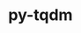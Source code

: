 ---
title: "py-tqdm"
layout: cache
categories: [package, develop-2024-08-04]
meta: {"versions": ["4.66.3"], "compilers": ["apple-clang@=15.0.0", "gcc@=11.4.0", "gcc@=9.4.0", "oneapi@=2024.2.0"], "oss": ["ubuntu20.04", "ubuntu22.04", "ventura"], "platforms": ["darwin", "linux"], "targets": ["aarch64", "neoverse_v1", "ppc64le", "x86_64_v3"], "stacks": ["e4s-neoverse_v1", "e4s-oneapi", "e4s-power", "ml-darwin-aarch64-mps", "ml-linux-x86_64-cpu", "ml-linux-x86_64-cuda", "ml-linux-x86_64-rocm", "root"], "num_specs": 12, "num_specs_by_stack": {"root": 12, "ml-darwin-aarch64-mps": 2, "e4s-power": 1, "e4s-neoverse_v1": 2, "ml-linux-x86_64-cuda": 2, "ml-linux-x86_64-cpu": 2, "ml-linux-x86_64-rocm": 1, "e4s-oneapi": 2}}
spec_details: [{"hash": "prsxputhagpltcznhaijyeoaz5d7r3km", "compiler": "apple-clang@=15.0.0", "versions": ["4.66.3"], "os": "ventura", "platform": "darwin", "target": "aarch64", "variants": ["build_system=python_pip", "~notebook", "~telegram"], "stacks": ["root", "ml-darwin-aarch64-mps"], "size": "-", "tarball": "https://binaries.spack.io/develop-2024-08-04/build_cache/darwin-ventura-aarch64/apple-clang-15.0.0/py-tqdm-4.66.3/darwin-ventura-aarch64-apple-clang-15.0.0-py-tqdm-4.66.3-prsxputhagpltcznhaijyeoaz5d7r3km.spack"}, {"hash": "dy6vov6sacfkrrl2nclzk6ekexui5yzz", "compiler": "apple-clang@=15.0.0", "versions": ["4.66.3"], "os": "ventura", "platform": "darwin", "target": "aarch64", "variants": ["build_system=python_pip", "~notebook", "~telegram"], "stacks": ["root", "ml-darwin-aarch64-mps"], "size": "-", "tarball": "https://binaries.spack.io/develop-2024-08-04/build_cache/darwin-ventura-aarch64/apple-clang-15.0.0/py-tqdm-4.66.3/darwin-ventura-aarch64-apple-clang-15.0.0-py-tqdm-4.66.3-dy6vov6sacfkrrl2nclzk6ekexui5yzz.spack"}, {"hash": "tcfpxv54o264p52wymfe3kzj634x2z52", "compiler": "gcc@=9.4.0", "versions": ["4.66.3"], "os": "ubuntu20.04", "platform": "linux", "target": "ppc64le", "variants": ["build_system=python_pip", "~notebook", "~telegram"], "stacks": ["e4s-power", "root"], "size": "-", "tarball": "https://binaries.spack.io/develop-2024-08-04/build_cache/linux-ubuntu20.04-ppc64le/gcc-9.4.0/py-tqdm-4.66.3/linux-ubuntu20.04-ppc64le-gcc-9.4.0-py-tqdm-4.66.3-tcfpxv54o264p52wymfe3kzj634x2z52.spack"}, {"hash": "xhomvn64pnortx3ysdiasrlk74gkxjg3", "compiler": "gcc@=11.4.0", "versions": ["4.66.3"], "os": "ubuntu22.04", "platform": "linux", "target": "neoverse_v1", "variants": ["build_system=python_pip", "~notebook", "~telegram"], "stacks": ["root", "e4s-neoverse_v1"], "size": "-", "tarball": "https://binaries.spack.io/develop-2024-08-04/build_cache/linux-ubuntu22.04-neoverse_v1/gcc-11.4.0/py-tqdm-4.66.3/linux-ubuntu22.04-neoverse_v1-gcc-11.4.0-py-tqdm-4.66.3-xhomvn64pnortx3ysdiasrlk74gkxjg3.spack"}, {"hash": "7nsgnnxxtu4ea63zi7yqtzcwuj6iv4ze", "compiler": "gcc@=11.4.0", "versions": ["4.66.3"], "os": "ubuntu22.04", "platform": "linux", "target": "neoverse_v1", "variants": ["build_system=python_pip", "~notebook", "~telegram"], "stacks": ["root", "e4s-neoverse_v1"], "size": "-", "tarball": "https://binaries.spack.io/develop-2024-08-04/build_cache/linux-ubuntu22.04-neoverse_v1/gcc-11.4.0/py-tqdm-4.66.3/linux-ubuntu22.04-neoverse_v1-gcc-11.4.0-py-tqdm-4.66.3-7nsgnnxxtu4ea63zi7yqtzcwuj6iv4ze.spack"}, {"hash": "55c6of22dk3hcb66cwwulltw5nhlqyij", "compiler": "gcc@=11.4.0", "versions": ["4.66.3"], "os": "ubuntu22.04", "platform": "linux", "target": "x86_64_v3", "variants": ["build_system=python_pip", "~notebook", "~telegram"], "stacks": ["root"], "size": "-", "tarball": "https://binaries.spack.io/develop-2024-08-04/build_cache/linux-ubuntu22.04-x86_64_v3/gcc-11.4.0/py-tqdm-4.66.3/linux-ubuntu22.04-x86_64_v3-gcc-11.4.0-py-tqdm-4.66.3-55c6of22dk3hcb66cwwulltw5nhlqyij.spack"}, {"hash": "dhkxkrn5pjcydjyenbhmkvn4lrlckgdj", "compiler": "gcc@=11.4.0", "versions": ["4.66.3"], "os": "ubuntu22.04", "platform": "linux", "target": "x86_64_v3", "variants": ["build_system=python_pip", "~notebook", "~telegram"], "stacks": ["ml-linux-x86_64-cuda", "root", "ml-linux-x86_64-cpu", "ml-linux-x86_64-rocm"], "size": "-", "tarball": "https://binaries.spack.io/develop-2024-08-04/build_cache/linux-ubuntu22.04-x86_64_v3/gcc-11.4.0/py-tqdm-4.66.3/linux-ubuntu22.04-x86_64_v3-gcc-11.4.0-py-tqdm-4.66.3-dhkxkrn5pjcydjyenbhmkvn4lrlckgdj.spack"}, {"hash": "z3jrnpwqzr2l5o3g3cs5a77jiq4233m3", "compiler": "gcc@=11.4.0", "versions": ["4.66.3"], "os": "ubuntu22.04", "platform": "linux", "target": "x86_64_v3", "variants": ["build_system=python_pip", "~notebook", "~telegram"], "stacks": ["root"], "size": "-", "tarball": "https://binaries.spack.io/develop-2024-08-04/build_cache/linux-ubuntu22.04-x86_64_v3/gcc-11.4.0/py-tqdm-4.66.3/linux-ubuntu22.04-x86_64_v3-gcc-11.4.0-py-tqdm-4.66.3-z3jrnpwqzr2l5o3g3cs5a77jiq4233m3.spack"}, {"hash": "uiiat6anqie7bwy4oxvy3ktjhm3s2d6e", "compiler": "gcc@=11.4.0", "versions": ["4.66.3"], "os": "ubuntu22.04", "platform": "linux", "target": "x86_64_v3", "variants": ["build_system=python_pip", "~notebook", "~telegram"], "stacks": ["ml-linux-x86_64-cuda", "root", "ml-linux-x86_64-cpu"], "size": "-", "tarball": "https://binaries.spack.io/develop-2024-08-04/build_cache/linux-ubuntu22.04-x86_64_v3/gcc-11.4.0/py-tqdm-4.66.3/linux-ubuntu22.04-x86_64_v3-gcc-11.4.0-py-tqdm-4.66.3-uiiat6anqie7bwy4oxvy3ktjhm3s2d6e.spack"}, {"hash": "6dloqpfes4pg7ofv5wf7v3h5vbxty45l", "compiler": "gcc@=11.4.0", "versions": ["4.66.3"], "os": "ubuntu22.04", "platform": "linux", "target": "x86_64_v3", "variants": ["build_system=python_pip", "~notebook", "~telegram"], "stacks": ["root"], "size": "-", "tarball": "https://binaries.spack.io/develop-2024-08-04/build_cache/linux-ubuntu22.04-x86_64_v3/gcc-11.4.0/py-tqdm-4.66.3/linux-ubuntu22.04-x86_64_v3-gcc-11.4.0-py-tqdm-4.66.3-6dloqpfes4pg7ofv5wf7v3h5vbxty45l.spack"}, {"hash": "jydjmv6msbo4nxqhq57sflnw7avmczmv", "compiler": "oneapi@=2024.2.0", "versions": ["4.66.3"], "os": "ubuntu22.04", "platform": "linux", "target": "x86_64_v3", "variants": ["build_system=python_pip", "~notebook", "~telegram"], "stacks": ["e4s-oneapi", "root"], "size": "-", "tarball": "https://binaries.spack.io/develop-2024-08-04/build_cache/linux-ubuntu22.04-x86_64_v3/oneapi-2024.2.0/py-tqdm-4.66.3/linux-ubuntu22.04-x86_64_v3-oneapi-2024.2.0-py-tqdm-4.66.3-jydjmv6msbo4nxqhq57sflnw7avmczmv.spack"}, {"hash": "evspcbxtx6zxtotphj7dwgu5ybhprl57", "compiler": "oneapi@=2024.2.0", "versions": ["4.66.3"], "os": "ubuntu22.04", "platform": "linux", "target": "x86_64_v3", "variants": ["build_system=python_pip", "~notebook", "~telegram"], "stacks": ["e4s-oneapi", "root"], "size": "-", "tarball": "https://binaries.spack.io/develop-2024-08-04/build_cache/linux-ubuntu22.04-x86_64_v3/oneapi-2024.2.0/py-tqdm-4.66.3/linux-ubuntu22.04-x86_64_v3-oneapi-2024.2.0-py-tqdm-4.66.3-evspcbxtx6zxtotphj7dwgu5ybhprl57.spack"}]
---